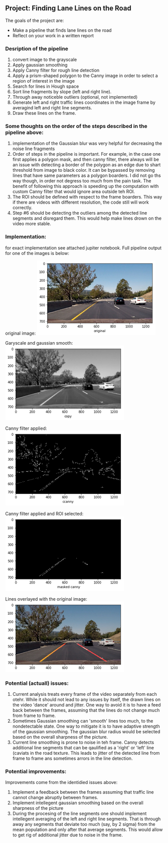 

## Project: **Finding Lane Lines on the Road** 


The goals of the project are:
* Make a pipeline that finds lane lines on the road
* Reflect on your work in a written report



[//]: # (Image References)
[image1]: ./test_images_output/Original.png "Original image"
[image2]: ./test_images_output/Grayscale.png "Grayscale and Gaussian smooth"
[image3]: ./test_images_output/Canny_filter.png "Canny filter"
[image4]: ./test_images_output/Canny_with_ROI.png "Canny with ROI"
[image5]: ./test_images_output/Overlay.png "Overlay"

### Desription of the pipeline
1. convert image to the grayscale
2. Apply gaussian smoothing
3. Apply Canny filter for rough line detection
4. Apply a prism-shaped polygon to the Canny image in order to select a region of interest in the image
5. Search for lines in Hough space
6. Sort line fragments by slope (left and right line).
7. Through away noticeble outliers (optional, not implemented)
8. Generate left and right traffic lines coordinates in the image frame by averagind left and right line segments.
9. Draw these lines on the frame.

### Some thoughts on the order of the steps described in the pipeline above:
1. implementation of the Gaussian blur was very helpful for decreasing the noise line fragments
2. Order of steps in the pipeline is important. For example, in the case one first applies a polygon mask, and then canny filter, there always will be an issue with detecting a border of the polygon as an edge due to shart threshold from image to black color. It can be bypassed by removing lines that have same parameters as a polygon boarders. I did not go ths way though, in order not degress too much from the pain task. The benefit of following this approach is  speeding up the computation with custom Canny filter that would ignore area outside teh ROI.
3. The ROI should be defined with respect to the frame boarders. This way if there are videos with different resolution, the code still will work correctly.
4. Step #6 should be detecting the outliers among the detected line segments and disregard them. This would help make lines drown on the video more stable.

### Implementation:
for exact implementation see attached jupiter notebook. 
Full pipeline output for one of the images is below:

original image:
![original image][image1]

Garyscale and gaussian smooth:
![image2]

Canny filter applied:
![image3]

Canny filter applied and ROI selected:
![image4]

Lines overlayed with the original image:
![image5]

### Potential (actuall) issues:
1. Current analysis treats every frame of the video separately from each otehr. While it should not lead to any issues by itself, the drawn lines on the video 'dance' around and jitter. One way to avoid it is to have a feed back between the frames, assuming that the lines do not change much from frame to frame.
2. Sometimes Gaussian smoothing can 'smooth' lines too much, to the nondetectable state. One way to mitigate it is to have adaptive strength of the gaussian smoothing. The gaussian blur radius would be selected based on the overall sharpness of the picture. 
3. Current line smoothing is prone to noise in teh frame. Canny detects additional line segments that can be qaulified as a 'right' or 'left' line (caviats in the road texture. This leads to jitter of the detected line from frame to frame ans sometimes arrors in the line detection. 

### Potential improvements:
Improvements come from the identidied issues above: 
1. Implement a feedback between the frames assuming that traffic line cannot change abruptly between frames. 
2. Implement intellegent gaussian smoothing based on the overall sharpness of the picture
3. During the procesing of the line segments one should implement intellegent averaging of the left and right line segments. That is through away any segments that deviate too much (say, by 2 sigma) from the mean population and only after that average segments. This would allow to get rig of additional jitter due to noise in the frame. 
